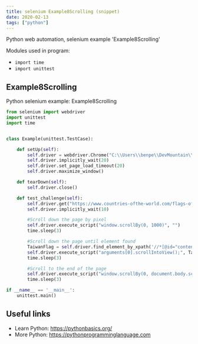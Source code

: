```yaml
---
title: selenium Example8Scrolling (snippet)
date: 2020-02-13
tags: ["python"]
---
```

Python web automation, selenium example 'Example8Scrolling'


Modules used in program: 
* `import time`
* `import unittest`

## Example8Scrolling

Python selenium example: Example8Scrolling

```python
from selenium import webdriver
import unittest
import time


class Example(unittest.TestCase):

    def setUp(self):
        self.driver = webdriver.Chrome("C:\\Users\\benpe\\DevMountain\\testing-resources\\chromedriver.exe")
        self.driver.implicitly_wait(20)
        self.driver.set_page_load_timeout(20)
        self.driver.maximize_window()

    def tearDown(self):
        self.driver.close()

    def test_challenge(self):
        self.driver.get("https://www.countries-ofthe-world.com/flags-of-the-world.html")
        self.driver.implicitly_wait(10)

        #Scroll down the page by pixel
        self.driver.execute_script("window.scrollBy(0, 1000)", "")
        time.sleep(3)

        #Scroll down the page until element found
        TaiwanFlag = self.driver.find_element_by_xpath('//*[@id="content"]/div[2]/div[2]/table[2]/tbody/tr[79]/td[2]')
        self.driver.execute_script("arguments[0].scrollIntoView();", TaiwanFlag)
        time.sleep(3)

        #Scroll to the end of the page
        self.driver.execute_script("window.scrollBy(0, document.body.scrollHeight)")
        time.sleep(3)

if __name__ == '__main__':
    unittest.main()


```

## Useful links

- Learn Python: https://pythonbasics.org/
- More Python: https://pythonprogramminglanguage.com
